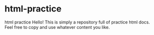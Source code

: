 # html-practice
html practice
Hello! This is simply a repository full of practice html docs. Feel free to copy and use whatever content you like.
